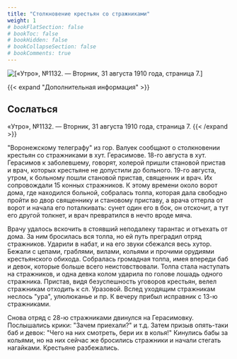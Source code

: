 ```yaml
---
title: "Столкновение крестьян со стражниками"
weight: 1
# bookFlatSection: false
# bookToc: false
# bookHidden: false
# bookCollapseSection: false
# bookComments: true
---
```


![[«Утро», №1132. — Вторник, 31 августа 1910 года, страница 7.]](/static/img/papers/u1.jpg)

{{< expand "Дополнительная информация" >}}
## Сослаться
«Утро», №1132. — Вторник, 31 августа 1910 года, страница 7.
{{< /expand >}}

"Воронежскому телеграфу" из гор. Валуек сообщают о столкновении крестьян со стражниками в хут. Герасимове. 18-го августа в хут. Герасимов к заболевшему, говорят, холерой пришли становой пристав и врач, которых крестьяне не допустили до больного. 19-го августа, утром, к больному пошли становой пристав, священник и врач. Их сопровождали 15 конных стражников. К этому времени около ворот дома, где находился больной, собралась толпа, которая дала свободно пройти во двор священнику и становому приставу, а врача оттерла от ворот и начала его поталкивать: сунет один его в бок, он отскочит, а тут его другой толкнет, и врач превратился в нечто вроде мяча.

Врачу удалось вскочить в стоявший неподалеку тарантас и отъехать от дома. За ним бросилась вся толпа, но ей путь преградил отряд стражников. Ударили в набат, и на его звуки сбежался весь хутор. Бежали с цепами, граблями, вилами, кольями и прочими орудиями крестьянского обихода. Собралась громадная толпа, имея впереди баб и девок, которые больше всего неистовствовали. Толпа стала наступать на стражников, и одна девка колом ударила по голове лошадь одного стражника. Пристав, видя безуспешность уговоров крестьян, велел стражникам отходить к сл. Уразовой. Вслед уходящим стражникам неслось "ура", улюлюканье и пр. К вечеру прибыл исправник с 13-ю стражниками.

Снова отряд с 28-ю стражниками двинулся на Герасимовку. Послышались крики: "Зачем приехали?" и т.д. Затем призыв опять-таки баб и девок: "Чего на них смотреть, бери их в колья!" Кинулись бабы за кольями, но на них сейчас же бросились стражники и начали стегать нагайками. Крестьяне разбежались.
